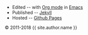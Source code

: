 * Edited -- with [Org mode](https://orgmode.org/) in [Emacs](https://www.gnu.org/software/emacs/)
* Published -- [Jekyll](https://jekyllrb.com/)
* Hosted -- [Github Pages](https://pages.github.com/)

&copy; 2011-2018 {{ site.author.name }}
